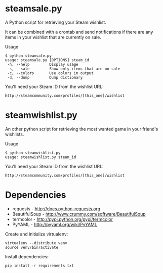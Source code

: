 steamsale.py
============

A Python script for retrieving your Steam wishlist.

It can be combined with a crontab and send notifications if there are any items
in your wishlist that are currently on sale.

Usage

    $ python steamsale.py
    usage: steamsale.py [OPTIONS] steam_id
     -h, --help         Display usage
     -s, --sale         Show only items that are on sale
     -c, --colors       Use colors in output
     -d, --dump         Dump dictionary

You'll need your Steam ID from the wishlist URL:

    http://steamcommunity.com/profiles/[this_one]/wishlist


steamwishlist.py
================

An other python script for retrieving the most wanted game in your friend's wishlists.

Usage

    $ python steamwishlist.py
    usage: steamwishlist.py steam_id

You'll need your Steam ID from the wishlist URL:

    http://steamcommunity.com/profiles/[this_one]/wishlist

Dependencies
============

* requests - http://docs.python-requests.org
* BeautifulSoup - http://www.crummy.com/software/BeautifulSoup
* termcolor - http://pypi.python.org/pypi/termcolor
* PyYAML - http://pyyaml.org/wiki/PyYAML

Create and initialize virtualenv:

    virtualenv --distribute venv
    source venv/bin/activate

Install dependencies:

    pip install -r requirements.txt
